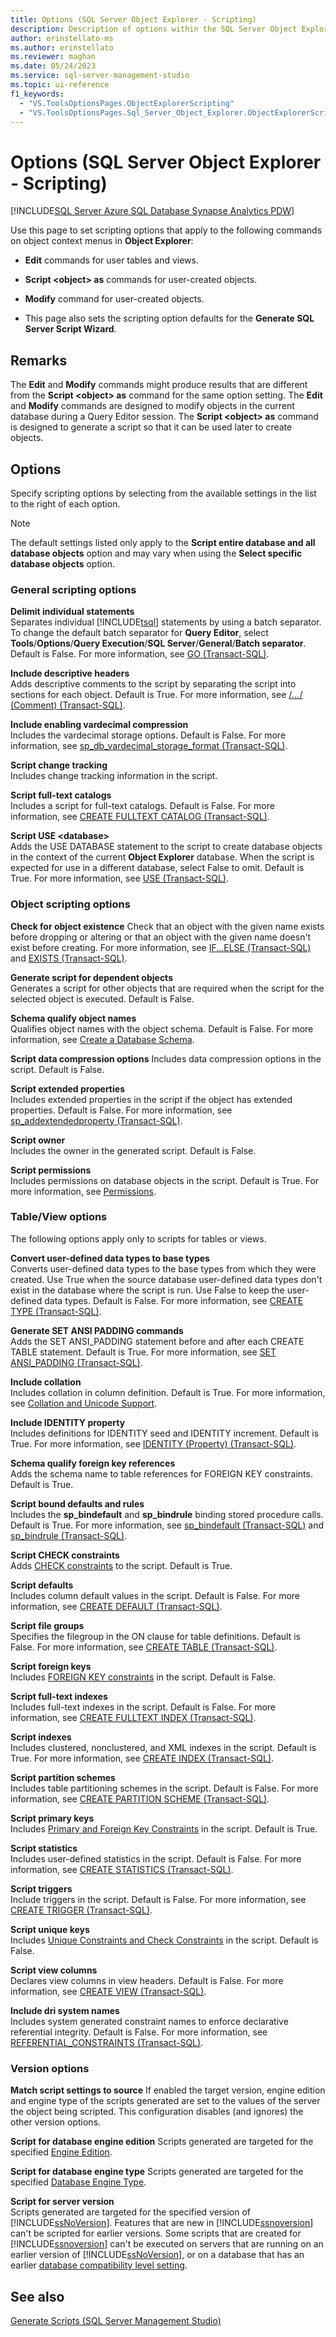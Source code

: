 ```yaml
---
title: Options (SQL Server Object Explorer - Scripting)
description: Description of options within the SQL Server Object Explorer - Scripting window.
author: erinstellato-ms
ms.author: erinstellato
ms.reviewer: maghan
ms.date: 05/24/2023
ms.service: sql-server-management-studio
ms.topic: ui-reference
f1_keywords:
  - "VS.ToolsOptionsPages.ObjectExplorerScripting"
  - "VS.ToolsOptionsPages.Sql_Server_Object_Explorer.ObjectExplorerScripting"
---
```

# Options (SQL Server Object Explorer - Scripting)
[!INCLUDE[SQL Server Azure SQL Database Synapse Analytics PDW](../includes/applies-to-version/sql-asdb-asdbmi-asa-pdw.md)]

Use this page to set scripting options that apply to the following commands on object context menus in **Object Explorer**:  
  
-   **Edit** commands for user tables and views.  
  
-   **Script \<object\> as** commands for user-created objects.  
  
-   **Modify** command for user-created objects.  
  
-   This page also sets the scripting option defaults for the **Generate SQL Server Script Wizard**.  
  
## Remarks  
The **Edit** and **Modify** commands might produce results that are different from the **Script \<object\> as** command for the same option setting. The **Edit** and **Modify** commands are designed to modify objects in the current database during a Query Editor session. The **Script \<object\> as** command is designed to generate a script so that it can be used later to create objects.  
  
## Options  
Specify scripting options by selecting from the available settings in the list to the right of each option.

> [!NOTE]
> The default settings listed only apply to the **Script entire database and all database objects** option and may vary when using the **Select specific database objects** option.
  
### General scripting options  
**Delimit individual statements**  
Separates individual [!INCLUDE[tsql](../includes/tsql-md.md)] statements by using a batch separator. To change the default batch separator for **Query Editor**, select **Tools**/**Options**/**Query Execution**/**SQL Server**/**General**/**Batch separator**. Default is False. For more information, see [GO (Transact-SQL)](/sql/t-sql/language-elements/sql-server-utilities-statements-go).  
  
**Include descriptive headers**  
Adds descriptive comments to the script by separating the script into sections for each object. Default is True. For more information, see [/*...*/ (Comment) (Transact-SQL)](/sql/t-sql/language-elements/slash-star-comment-transact-sql).  
  
**Include enabling vardecimal compression**  
Includes the vardecimal storage options. Default is False. For more information, see [sp_db_vardecimal_storage_format (Transact-SQL)](/sql/relational-databases/system-stored-procedures/sp-db-vardecimal-storage-format-transact-sql).  
  
**Script change tracking**  
Includes change tracking information in the script.  
  
**Script full-text catalogs**  
Includes a script for full-text catalogs. Default is False. For more information, see [CREATE FULLTEXT CATALOG (Transact-SQL)](/sql/t-sql/statements/create-fulltext-catalog-transact-sql).  
  
**Script USE \<database\>**  
Adds the USE DATABASE statement to the script to create database objects in the context of the current **Object Explorer** database. When the script is expected for use in a different database, select False to omit. Default is True. For more information, see [USE (Transact-SQL)](/sql/t-sql/language-elements/use-transact-sql).  
  
### Object scripting options  

**Check for object existence**
Check that an object with the given name exists before dropping or altering or that an object with the given name doesn't exist before creating. For more information, see [IF...ELSE (Transact-SQL)](/sql/t-sql/language-elements/if-else-transact-sql) and [EXISTS (Transact-SQL)](/sql/t-sql/language-elements/exists-transact-sql).

**Generate script for dependent objects**  
Generates a script for other objects that are required when the script for the selected object is executed. Default is False.  
  
**Schema qualify object names**  
Qualifies object names with the object schema. Default is False. For more information, see [Create a Database Schema](/sql/relational-databases/security/authentication-access/create-a-database-schema).  

**Script data compression options**
Includes data compression options in the script. Default is False.

**Script extended properties**  
Includes extended properties in the script if the object has extended properties. Default is False. For more information, see [sp_addextendedproperty (Transact-SQL)](/sql/relational-databases/system-stored-procedures/sp-addextendedproperty-transact-sql).  
  
**Script owner**  
Includes the owner in the generated script. Default is False.  
  
**Script permissions**  
Includes permissions on database objects in the script. Default is True. For more information, see [Permissions](/sql/relational-databases/security/permissions-database-engine).  
  
### Table/View options  
The following options apply only to scripts for tables or views.  
  
**Convert user-defined data types to base types**  
Converts user-defined data types to the base types from which they were created. Use True when the source database user-defined data types don't exist in the database where the script is run. Use False to keep the user-defined data types. Default is False. For more information, see [CREATE TYPE (Transact-SQL)](/sql/t-sql/statements/create-type-transact-sql).  
  
**Generate SET ANSI PADDING commands**  
Adds the SET ANSI_PADDING statement before and after each CREATE TABLE statement. Default is True. For more information, see [SET ANSI_PADDING (Transact-SQL)](/sql/t-sql/statements/set-ansi-padding-transact-sql).  
  
**Include collation**  
Includes collation in column definition. Default is True. For more information, see [Collation and Unicode Support](/sql/relational-databases/collations/collation-and-unicode-support).  
  
**Include IDENTITY property**  
Includes definitions for IDENTITY seed and IDENTITY increment. Default is True. For more information, see [IDENTITY (Property) (Transact-SQL)](/sql/t-sql/statements/create-table-transact-sql-identity-property).  
  
**Schema qualify foreign key references**  
Adds the schema name to table references for FOREIGN KEY constraints. Default is True.  
  
**Script bound defaults and rules**  
Includes the **sp_bindefault** and **sp_bindrule** binding stored procedure calls. Default is True. For more information, see [sp_bindefault (Transact-SQL)](/sql/relational-databases/system-stored-procedures/sp-bindefault-transact-sql) and [sp_bindrule (Transact-SQL)](/sql/relational-databases/system-stored-procedures/sp-bindrule-transact-sql).  
  
**Script CHECK constraints**  
Adds [CHECK constraints](/sql/relational-databases/tables/unique-constraints-and-check-constraints) to the script. Default is True.  
  
**Script defaults**  
Includes column default values in the script. Default is False. For more information, see [CREATE DEFAULT (Transact-SQL)](/sql/t-sql/statements/create-default-transact-sql).  
  
**Script file groups**  
Specifies the filegroup in the ON clause for table definitions. Default is False. For more information, see [CREATE TABLE (Transact-SQL)](/sql/t-sql/statements/create-table-transact-sql).  
  
**Script foreign keys**  
Includes [FOREIGN KEY constraints](/sql/relational-databases/tables/primary-and-foreign-key-constraints) in the script. Default is False.  
  
**Script full-text indexes**  
Includes full-text indexes in the script. Default is False. For more information, see [CREATE FULLTEXT INDEX (Transact-SQL)](/sql/t-sql/statements/create-fulltext-index-transact-sql).  
  
**Script indexes**  
Includes clustered, nonclustered, and XML indexes in the script. Default is True. For more information, see [CREATE INDEX (Transact-SQL)](/sql/t-sql/statements/create-index-transact-sql).  
  
**Script partition schemes**  
Includes table partitioning schemes in the script. Default is False. For more information, see [CREATE PARTITION SCHEME (Transact-SQL)](/sql/t-sql/statements/create-partition-scheme-transact-sql).  
  
**Script primary keys**  
Includes [Primary and Foreign Key Constraints](/sql/relational-databases/tables/primary-and-foreign-key-constraints) in the script. Default is True.  
  
**Script statistics**  
Includes user-defined statistics in the script. Default is False. For more information, see [CREATE STATISTICS (Transact-SQL)](/sql/t-sql/statements/create-statistics-transact-sql).  
  
**Script triggers**  
Include triggers in the script. Default is False. For more information, see [CREATE TRIGGER (Transact-SQL)](/sql/t-sql/statements/create-trigger-transact-sql).  
  
**Script unique keys**  
Includes [Unique Constraints and Check Constraints](/sql/relational-databases/tables/unique-constraints-and-check-constraints) in the script. Default is False.  
  
**Script view columns**  
Declares view columns in view headers. Default is False. For more information, see [CREATE VIEW (Transact-SQL)](/sql/t-sql/statements/create-view-transact-sql).  
  
**Include dri system names**  
Includes system generated constraint names to enforce declarative referential integrity. Default is False. For more information, see [REFERENTIAL_CONSTRAINTS (Transact-SQL)](/sql/relational-databases/system-information-schema-views/referential-constraints-transact-sql).  
  
### Version options

**Match script settings to source**
If enabled the target version, engine edition and engine type of the scripts generated are set to the values of the server the object being scripted. This configuration disables (and ignores) the other version options.

**Script for database engine edition**
Scripts generated are targeted for the specified [Engine Edition](/dotnet/api/microsoft.sqlserver.management.smo.edition).

**Script for database engine type**
Scripts generated are targeted for the specified [Database Engine Type](/previous-versions/sql/sql-server-2014/ee642509(v=sql.120)).

**Script for server version**  
Scripts generated are targeted for the specified version of [!INCLUDE[ssNoVersion](../includes/ssnoversion-md.md)]. Features that are new in [!INCLUDE[ssnoversion](../includes/ssnoversion-md.md)] can't be scripted for earlier versions. Some scripts that are created for [!INCLUDE[ssnoversion](../includes/ssnoversion-md.md)] can't be executed on servers that are running on an earlier version of [!INCLUDE[ssNoVersion](../includes/ssnoversion-md.md)], or on a database that has an earlier [database compatibility level setting](/sql/t-sql/statements/alter-database-transact-sql-compatibility-level).  

## See also  
[Generate Scripts (SQL Server Management Studio)](../scripting/generate-scripts-sql-server-management-studio.md)  
